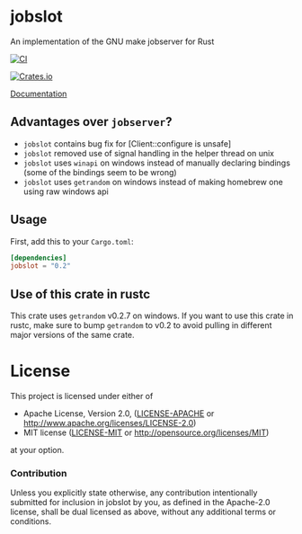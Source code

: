 # jobslot

An implementation of the GNU make jobserver for Rust

[![CI](https://github.com/cargo-bins/jobslot/actions/workflows/main.yml/badge.svg)](https://github.com/cargo-bins/jobslot/actions/workflows/main.yml)


[![Crates.io](https://img.shields.io/crates/v/jobslot)](https://crates.io/crates/jobslot)

[Documentation](https://docs.rs/jobslot)

## Advantages over `jobserver`?

 - `jobslot` contains bug fix for [Client::configure is unsafe]
 - `jobslot` removed use of signal handling in the helper thread on unix
 - `jobslot` uses `winapi` on windows instead of manually declaring bindings (some of the bindings seem to be wrong)
 - `jobslot` uses `getrandom` on windows instead of making homebrew one using raw windows api

## Usage

First, add this to your `Cargo.toml`:

```toml
[dependencies]
jobslot = "0.2"
```

## Use of this crate in rustc

This crate uses `getrandom` v0.2.7 on windows.
If you want to use this crate in rustc, make sure to bump `getrandom` to v0.2
to avoid pulling in different major versions of the same crate.

# License

This project is licensed under either of

 * Apache License, Version 2.0, ([LICENSE-APACHE](LICENSE-APACHE) or
   http://www.apache.org/licenses/LICENSE-2.0)
 * MIT license ([LICENSE-MIT](LICENSE-MIT) or
   http://opensource.org/licenses/MIT)

at your option.

### Contribution

Unless you explicitly state otherwise, any contribution intentionally submitted
for inclusion in jobslot by you, as defined in the Apache-2.0 license, shall be
dual licensed as above, without any additional terms or conditions.
